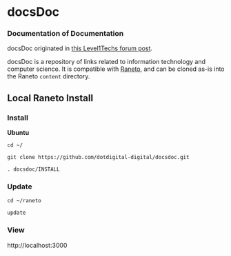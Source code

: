# docsDoc
### Documentation of Documentation

docsDoc originated in [this Level1Techs forum post](https://forum.level1techs.com/t/aggregating-documentation/122484/8).

docsDoc is a repository of links related to information technology and computer science. It is compatible with [Raneto](http://raneto.com/), and can be cloned as-is into the Raneto `content` directory.


## Local Raneto Install

### Install

**Ubuntu**

`cd ~/`

`git clone https://github.com/dotdigital-digital/docsdoc.git`

`. docsdoc/INSTALL`

### Update

`cd ~/raneto`

`update`

### View

http://localhost:3000
